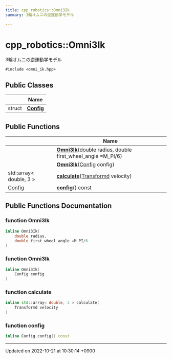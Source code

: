 ```yaml
---
title: cpp_robotics::Omni3Ik
summary: 3輪オムニの逆運動学モデル 

---
```


# cpp_robotics::Omni3Ik



3輪オムニの逆運動学モデル 


`#include <omni_ik.hpp>`

## Public Classes

|                | Name           |
| -------------- | -------------- |
| struct | **[Config](/cpp_robotics/doxybook/Classes/structcpp__robotics_1_1Omni3Ik_1_1Config/)**  |

## Public Functions

|                | Name           |
| -------------- | -------------- |
| | **[Omni3Ik](/cpp_robotics/doxybook/Classes/classcpp__robotics_1_1Omni3Ik/#function-omni3ik)**(double radius, double first_wheel_angle =M_PI/6) |
| | **[Omni3Ik](/cpp_robotics/doxybook/Classes/classcpp__robotics_1_1Omni3Ik/#function-omni3ik)**([Config](/cpp_robotics/doxybook/Classes/structcpp__robotics_1_1Omni3Ik_1_1Config/) config) |
| std::array< double, 3 > | **[calculate](/cpp_robotics/doxybook/Classes/classcpp__robotics_1_1Omni3Ik/#function-calculate)**([Transformd](/cpp_robotics/doxybook/Namespaces/namespacecpp__robotics/#using-transformd) velocity) |
| [Config](/cpp_robotics/doxybook/Classes/structcpp__robotics_1_1Omni3Ik_1_1Config/) | **[config](/cpp_robotics/doxybook/Classes/classcpp__robotics_1_1Omni3Ik/#function-config)**() const |

## Public Functions Documentation

### function Omni3Ik

```cpp
inline Omni3Ik(
    double radius,
    double first_wheel_angle =M_PI/6
)
```


### function Omni3Ik

```cpp
inline Omni3Ik(
    Config config
)
```


### function calculate

```cpp
inline std::array< double, 3 > calculate(
    Transformd velocity
)
```


### function config

```cpp
inline Config config() const
```


-------------------------------

Updated on 2022-10-21 at 10:30:14 +0900